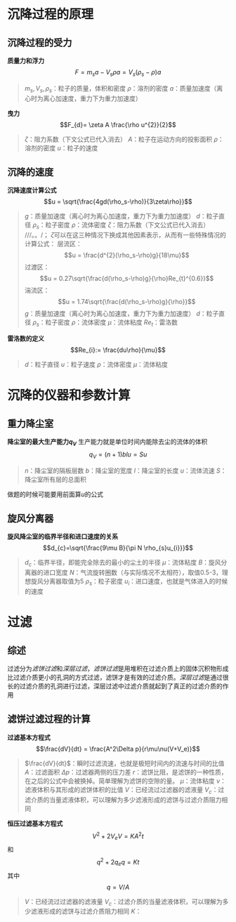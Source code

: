 # 沉降过程的原理

## 沉降过程的受力
**质量力和浮力**
$$F = m_{s}a - V_{s}\rho a = V_{s}(\rho_{s}-\rho)a$$
>$m_{s},V_{s},\rho_{s}$：粒子的质量，体积和密度
>$\rho$：溶剂的密度
>$a$：质量加速度（离心时为离心加速度，重力下为重力加速度）


**曳力**
$$F_{d}= \zeta A \frac{\rho u^{2}}{2}$$
>$\zeta$：阻力系数（下文公式已代入消去）
>$A$：粒子在运动方向的投影面积
>$\rho$：溶剂的密度
>$u$：粒子的速度
## 沉降的速度
**沉降速度计算公式**
$$u = \sqrt{\frac{4gd(\rho_s-\rho)}{3\zeta\rho}}$$
>$g$：质量加速度（离心时为离心加速度，重力下为重力加速度）
>$d$：粒子直径
>$\rho_s$：粒子密度
>$\rho$：流体密度
>$\zeta$：阻力系数（下文公式已代入消去）
///。。/； 
$\zeta$可以在这三种情况下换成其他因素表示，从而有一些特殊情况的计算公式：
层流区：
$$u = \frac{d^{2}(\rho_s-\rho)g}{18\mu}$$
过渡区：
$$u = 0.27\sqrt{\frac{d(\rho_s-\rho)g}{\rho}Re_{t}^{0.6}}$$
湍流区：
$$u = 1.74\sqrt{\frac{d(\rho_s-\rho)g}{\rho}}$$
>$g$：质量加速度（离心时为离心加速度，重力下为重力加速度）
>$d$：粒子直径
>$\rho_s$：粒子密度
>$\rho$：流体密度
>$\mu$：流体粘度
>$Re_{t}$：雷洛数


**雷洛数的定义**
$$Re_{i}:= \frac{du\rho}{\mu}$$
> $d$：粒子直径
> $u$：粒子速度
>$\rho$：流体密度
>$\mu$：流体粘度

# 沉降的仪器和参数计算

## 重力降尘室
**降尘室的最大生产能力$q_{V}$**
	生产能力就是单位时间内能除去尘的流体的体积
$$q_{V} = (n+1)blu = Su$$
>$n$：降尘室的隔板层数
>$b$：降尘室的宽度
>$l$：降尘室的长度
>$u$：流体流速
>$S$：降尘室所有层的总面积

做题的时候可能要用前面算$u$的公式



## 旋风分离器
**旋风降尘室的临界半径和进口速度的关系**
$$d_{c}=\sqrt{\frac{9\mu B}{\pi N \rho_{s}u_{i}}}$$
>$d_{c}$：临界半径，即能完全除去的最小的尘土的半径
>$\mu$：流体粘度
>$B$：旋风分离器的进口宽度
>$N$：气流旋转圈数（与实际情况不太相符），取值0.5-3，理想旋风分离器取值为5
>$\rho_s$：粒子密度
>$u_{i}$：进口速度，也就是气体进入的时候的速度

# 过滤

## 综述
过滤分为*滤饼过滤*和*深层过滤*，*滤饼过滤*是用堆积在过滤介质上的固体沉积物形成比过滤介质更小的孔洞的方式过滤，滤饼才是有效的过滤介质。*深层过滤*是通过很长的过滤介质的孔洞进行过滤，深层过滤中过滤介质就起到了真正的过滤介质的作用

## 滤饼过滤过程的计算
**过滤基本方程式**
$$\frac{dV}{dt} = \frac{A^2\Delta p}{r\mu\nu(V+V_e)}$$
>$\frac{dV}{dt}$：瞬时过滤流速，也就是极短时间内的流速与时间的比值
>$A$：过滤面积
>$\Delta p$：过滤器两侧的压力差
>$r$：滤饼比阻，是滤饼的一种性质，在之后的公式中会被换掉。简单理解为滤饼的空隙的量。
>$\mu$：流体粘度
>$\nu$：滤液体积与其形成的滤饼体积的比值
>$V$：已经流过过滤器的滤液量
>$V_{c}$：过滤介质的当量滤液体积，可以理解为多少滤液形成的滤饼与过滤介质阻力相同

**恒压过滤基本方程式**
$$V^{2}+ 2V_{e}V= KA^2t$$
和
$$q^{2}+2q_{e}q = Kt$$
其中
$$q = V/A$$
>$V$：已经流过过滤器的滤液量
>$V_{c}$：过滤介质的当量滤液体积，可以理解为多少滤液形成的滤饼与过滤介质阻力相同
>$K$：